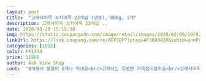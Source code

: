 ```yaml
---
layout: post 
title:  "고래사어묵 꼬치어묵 22개입 (냉동), 880g, 1개" 
description: 고래사어묵 꼬치어묵 22개입 ..
date: 2020-08-20 15:12:38 
img: https://static.coupangcdn.com/image/retail/images/2020/02/06/19/8/c3c02015-ce8d-4137-9fe0-0742fcebedd3.jpg 
linkUrl: https://link.coupang.com/re/AFFSDP?lptag=AF3600438&subid=ahnPublicAsk&pageKey=1241463834&itemId=2237178489&vendorItemId=70234172332&traceid=V0-113-ede7ad3c39e70d5b 
categories: [1012] 
color: FF1744 
price: 11900 
author: Ask View Shop 
cont:  "8개해서 울딸이 6개나 먹네요<br/>고래사는 유명한 어묵집이잖아요<br/>고래사어묵은 좀 비싼편이예요<br/>국물 많은 매운 떡볶이<br/>그리고 마무리로 이 꼬치어묵을 이 매운 국물에 퐁당!!<br/>꼬치어묵을 맵게해서 만들어 먹는걸 더 좋아합니다.<br/><br/>다른 고치어묵에 두배정도 가격인데 한번 사봤네요<br/>다음번엔 15분정도 끓여보려구요<br/>대박 맛있게 잘 먹었는데<br/>더군다가 유명한 고래사어묵!!<br/>두께가 떡볶이 양념이 딱 잘 베는 양념이예요<br/>떡볶이 국물에 찍어서 매운어묵으로 먹기에는 너무 어묵이 두껍더라구요<br/>떡볶이에 먹기에는 아주 딱입니다<br/>만들었어요<br/>매번 사각어묵을 사다가 꼬치를끼워서 해먹었는데<br/>순식간에 한봉지 클리어^^<br/>아주 맛나게 먹고있습니다.<br/><br/>어묵도 쫄깃쫄깃하고 너무 맛있네요 계속 요것만 구입해야 할 듯ㅋㅋ<br/>여름 휴가차 놀러왔는데ᆢ 긴 장마가 계속되서 리조트에서만 있다보니<br/>오뎅탕으로 만들어서 먹어도 정말 맛있을거같아요<br/>이렇게 꼬치로 된 완성품을 살 수 있어서 정말 완전 만족합니다<br/>이렇게 먹으면 떡볶이도 먹고 매운어묵도 같이 먹고 일석이조입니다.<br/><br/>저희집은 떡볶에 만들어먹을때 어묵을 썰어서 넣는것보다<br/>좀더 오래 끓이면 더 부드러울거같긴한데 배고픈 딸땜에 오분간끓였네요<br/>준비해온 멸치다시팩에 무랑 다시마 넣고 국물 우려서 어묵넣고 끊였더니 국물이 끝내주네요ㅎㅎ<br/>지금은 날씨가 더워서 그렇지 겨울이면 무넣고 시원한 국물 만들어서<br/>지난번에는 다른 브랜드의 부산오뎅을 시켜서 먹어봤는데 물론 맛있었어요<br/>집에서 떡볶이 아주 아주 맵게 맛나게 울 집 식구 입맛 스타일데로<br/>쿠팡에서 준비한 간식거리가 빛을 발하네요ㅋ<br/>포장마차에서 먹던 친근한 흐믈거리는 맛은 아니고 역시 쫀득하게 고급스럽긴합니다<br/>" 
---
```

